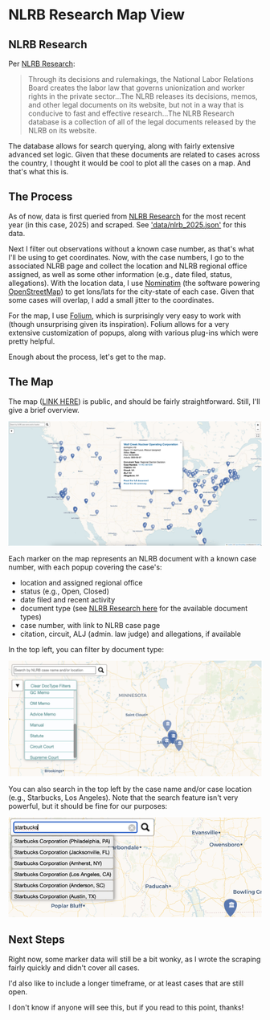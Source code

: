 # NLRB Research Map View

## NLRB Research

Per [NLRB Research](https://nlrbresearch.com/about):

> Through its decisions and rulemakings, the National Labor Relations Board creates the labor law that governs unionization and worker rights in the private sector...The NLRB releases its decisions, memos, and other legal documents on its website, but not in a way that is conducive to fast and effective research...The NLRB Research database is a collection of all of the legal documents released by the NLRB on its website.

The database allows for search querying, along with fairly extensive advanced set logic. Given that these documents are related to cases across the country, I thought it would be cool to plot all the cases on a map. And that's what this is.

## The Process

As of now, data is first queried from [NLRB Research](https://nlrbresearch.com/NLRB/NLRB_DB) for the most recent year (in this case, 2025) and scraped. See ['data/nlrb_2025.json'](/data/nlrb_2025.json) for this data.

Next I filter out observations without a known case number, as that's what I'll be using to get coordinates. Now, with the case numbers, I go to the associated NLRB page and collect the location and NLRB regional office assigned, as well as some other information (e.g., date filed, status, allegations). With the location data, I use [Nominatim](https://nominatim.org/) (the software powering [OpenStreetMap](https://www.openstreetmap.org/about)) to get lons/lats for the city-state of each case. Given that some cases will overlap, I add a small jitter to the coordinates. 

For the map, I use [Folium](https://python-visualization.github.io/folium/latest/), which is surprisingly very easy to work with (though unsurprising given its inspiration). Folium allows for a very extensive customization of popups, along with various plug-ins which were pretty helpful.

Enough about the process, let's get to the map.

## The Map

The map ([LINK HERE](https://rhawrami.github.io/nlrb_loc/NLRB_2025_map.html)) is public, and should be fairly straightforward. Still, I'll give a brief overview.

![map_preview](img/nlrb_map.png)

Each marker on the map represents an NLRB document with a known case number, with each popup covering the case's:

- location and assigned regional office
- status (e.g., Open, Closed)
- date filed and recent activity
- document type (see [NLRB Research here](https://nlrbresearch.com/instructions) for the available document types)
- case number, with link to NLRB case page
-  citation, circuit, ALJ (admin. law judge) and allegations, if available

In the top left, you can filter by document type: 

![filter_preview](img/map_filter.png)

You can also search in the top left by the case name and/or case location (e.g., Starbucks, Los Angeles). Note that the search feature isn't very powerful, but it should be fine for our purposes:

![search_preview](img/map_search.png)

## Next Steps

Right now, some marker data will still be a bit wonky, as I wrote the scraping fairly quickly and didn't cover all cases.

I'd also like to include a longer timeframe, or at least cases that are still open.

I don't know if anyone will see this, but if you read to this point, thanks!

